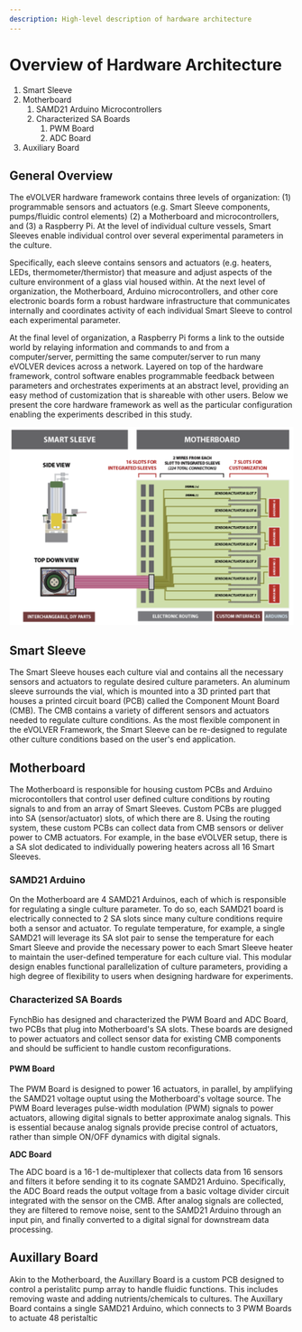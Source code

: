 ```yaml
---
description: High-level description of hardware architecture
---
```


# Overview of Hardware Architecture

1. Smart Sleeve
2. Motherboard
   1. SAMD21 Arduino Microcontrollers
   2. Characterized SA Boards
      1. PWM Board
      2. ADC Board
3. Auxiliary Board

## **General Overview**

The eVOLVER hardware framework contains three levels of organization: (1) programmable sensors and actuators (e.g. Smart Sleeve components, pumps/fluidic control elements) (2) a Motherboard and microcontrollers, and (3) a Raspberry Pi. At the level of individual culture vessels, Smart Sleeves enable individual control over several experimental parameters in the culture.&#x20;

Specifically, each sleeve contains sensors and actuators (e.g. heaters, LEDs, thermometer/thermistor) that measure and adjust aspects of the culture environment of a glass vial housed within. At the next level of organization, the Motherboard, Arduino microcontrollers, and other core electronic boards form a robust hardware infrastructure that communicates internally and coordinates activity of each individual Smart Sleeve to control each experimental parameter.&#x20;

At the final level of organization, a Raspberry Pi forms a link to the outside world by relaying information and commands to and from a computer/server, permitting the same computer/server to run many eVOLVER devices across a network. Layered on top of the hardware framework, control software enables programmable feedback between parameters and orchestrates experiments at an abstract level, providing an easy method of customization that is shareable with other users. Below we present the core hardware framework as well as the particular configuration enabling the experiments described in this study.

![This is for the old motherboard / smart sleeve which had 7 slots for customization of sensor/actuator (SA) boards. The current motherboard / smart sleeve combination has 8.](<../.gitbook/assets/image (15) (2).png>)

## **Smart Sleeve**

The Smart Sleeve houses each culture vial and contains all the necessary sensors and actuators to regulate desired culture parameters. An aluminum sleeve surrounds the vial, which is mounted into a 3D printed part that houses a printed circuit board (PCB) called the Component Mount Board (CMB). The CMB contains a variety of different sensors and actuators needed to regulate culture conditions. As the most flexible component in the eVOLVER Framework, the Smart Sleeve can be re-designed to regulate other culture conditions based on the user's end application.&#x20;

## **Motherboard**

The Motherboard is responsible for housing custom PCBs and Arduino microcontollers that control user defined culture conditions by routing signals to and from an array of Smart Sleeves. Custom PCBs are plugged into SA (sensor/actuator) slots, of which there are 8. Using the routing system, these custom PCBs can collect data from CMB sensors or deliver power to CMB actuators. For example, in the base eVOLVER setup, there is a SA slot dedicated to individually powering heaters across all 16 Smart Sleeves.

### **SAMD21 Arduino**

On the Motherboard are 4 SAMD21 Arduinos, each of which is responsible for regulating a single culture parameter. To do so, each SAMD21 board is electrically connected to 2 SA slots since many culture conditions require both a sensor and actuator. To regulate temperature, for example, a single SAMD21 will leverage its SA slot pair to sense the temperature for each Smart Sleeve and provide the necessary power to each Smart Sleeve heater to maintain the user-defined temperature for each culture vial. This modular design enables functional parallelization of culture parameters, providing a high degree of flexibility to users when designing hardware for experiments.

### **Characterized SA Boards**

FynchBio has designed and characterized the PWM Board and ADC Board, two PCBs that plug into Motherboard's SA slots. These boards are designed to power actuators and collect sensor data for existing CMB components and should be sufficient to handle custom reconfigurations.

#### PWM Board

The PWM Board is designed to power 16 actuators, in parallel, by amplifying the SAMD21 voltage ouptut using the Motherboard's voltage source. The PWM Board leverages pulse-width modulation (PWM) signals to power actuators, allowing digital signals to better approximate analog signals. This is essential because analog signals provide precise control of actuators, rather than simple ON/OFF dynamics with digital signals.&#x20;

**ADC Board**

The ADC board is a 16-1 de-multiplexer that collects data from 16 sensors and filters it before sending it to its cognate SAMD21 Arduino. Specifically, the ADC Board reads the output voltage from a basic voltage divider circuit integrated with the sensor on the CMB. After analog signals are collected, they are filtered to remove noise, sent to the SAMD21 Arduino through an input pin, and finally converted to a digital signal for downstream data processing.

## Auxillary Board

Akin to the Motherboard, the Auxillary Board is a custom PCB designed to control a peristalitc pump array to handle fluidic functions. This includes removing waste and adding nutrients/chemicals to cultures. The Auxillary Board contains a single SAMD21 Arduino, which connects to 3 PWM Boards to actuate 48 peristaltic&#x20;
